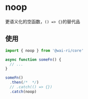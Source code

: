 # noop

更语义化的空函数，`() => {}`的替代品

## 使用

```ts
import { noop } from '@wai-ri/core'

async function someFn() {
  // ...
}

someFn()
  .then(/*  */)
  // .catch(() => {})
  .catch(noop)
```